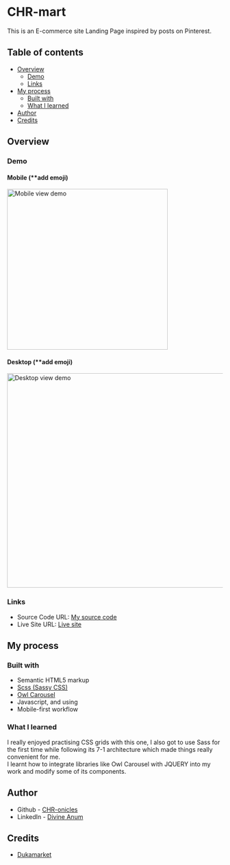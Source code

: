 # CHR-mart

This is an E-commerce site Landing Page inspired by posts on Pinterest.

## Table of contents

- [Overview](#overview)
  - [Demo](#Demo)
  - [Links](#links)
- [My process](#my-process)
  - [Built with](#built-with)
  - [What I learned](#what-i-learned)
- [Author](#author)
- [Credits](#credits)


## Overview

### Demo

#### Mobile (**add emoji)
<img src="" width=375 alt="Mobile view demo">

#### Desktop (**add emoji)
<img src="" width=800 height=500 alt="Desktop view demo">



### Links

- Source Code URL: [My source code](https://github.com/CHR-onicles/CHR-mart)
- Live Site URL: [Live site](https://chr-mart.vercel.app)


## My process

### Built with
- Semantic HTML5 markup
- [Scss (Sassy CSS)](https://sass-lang.com/)
- [Owl Carousel](https://owlcarousel2.github.io/OwlCarousel2/)
- Javascript, and using
- Mobile-first workflow

### What I learned
I really enjoyed practising CSS grids with this one, I also got to use Sass for the first time while following its 7-1 architecture which made things really convenient for me.
<br>
I learnt how to integrate libraries like Owl Carousel with JQUERY into my work and modify some of its components.


## Author

- Github - [CHR-onicles](https://www.github.com/CHR-onicles)
- LinkedIn - [Divine Anum](https://www.linkedin.com/in/divineanum/)


## Credits
- [Dukamarket](https://dukamarket.kutethemes.net/)